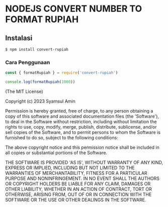 # NODEJS CONVERT NUMBER TO FORMAT RUPIAH


## Instalasi

```sh
$ npm install convert-rupiah
```
### Cara Penggunaan
```js
const { formatRupiah } = require('convert-rupiah')

console.log(formatRupiah(1000))
```

(The MIT License)

Copyright (c) 2023 Syamsul Amin

Permission is hereby granted, free of charge, to any person obtaining
a copy of this software and associated documentation files (the
'Software'), to deal in the Software without restriction, including
without limitation the rights to use, copy, modify, merge, publish,
distribute, sublicense, and/or sell copies of the Software, and to
permit persons to whom the Software is furnished to do so, subject to
the following conditions:

The above copyright notice and this permission notice shall be
included in all copies or substantial portions of the Software.

THE SOFTWARE IS PROVIDED 'AS IS', WITHOUT WARRANTY OF ANY KIND,
EXPRESS OR IMPLIED, INCLUDING BUT NOT LIMITED TO THE WARRANTIES OF
MERCHANTABILITY, FITNESS FOR A PARTICULAR PURPOSE AND NONINFRINGEMENT.
IN NO EVENT SHALL THE AUTHORS OR COPYRIGHT HOLDERS BE LIABLE FOR ANY
CLAIM, DAMAGES OR OTHER LIABILITY, WHETHER IN AN ACTION OF CONTRACT,
TORT OR OTHERWISE, ARISING FROM, OUT OF OR IN CONNECTION WITH THE
SOFTWARE OR THE USE OR OTHER DEALINGS IN THE SOFTWARE.